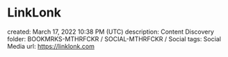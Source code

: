 # LinkLonk

created: March 17, 2022 10:38 PM (UTC)
description: Content Discovery
folder: BOOKMRKS-MTHRFCKR / SOCIAL-MTHRFCKR / Social
tags: Social Media
url: https://linklonk.com